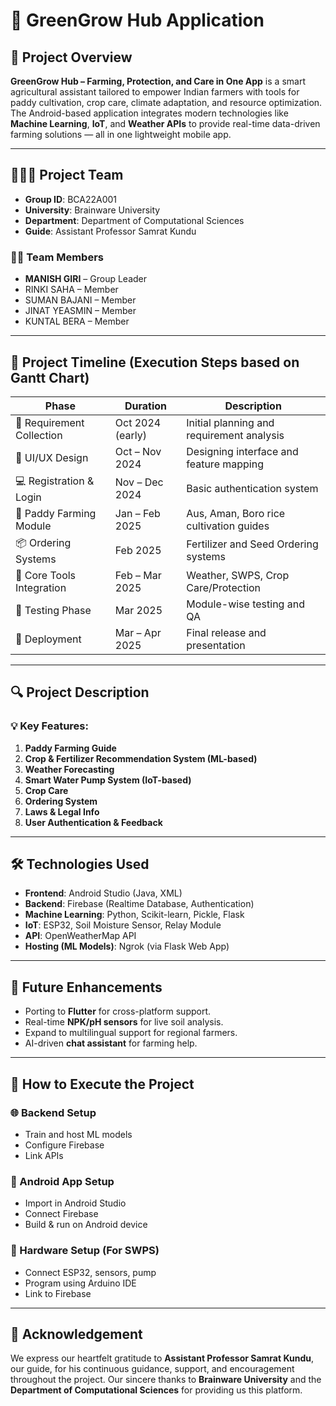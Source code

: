 # 🌱 GreenGrow Hub Application

## 📘 Project Overview

**GreenGrow Hub – Farming, Protection, and Care in One App** is a smart agricultural assistant tailored to empower Indian farmers with tools for paddy cultivation, crop care, climate adaptation, and resource optimization. The Android-based application integrates modern technologies like **Machine Learning**, **IoT**, and **Weather APIs** to provide real-time data-driven farming solutions — all in one lightweight mobile app.

---

## 🧑‍🤝‍🧑 Project Team

- **Group ID**: BCA22A001  
- **University**: Brainware University  
- **Department**: Department of Computational Sciences  
- **Guide**: Assistant Professor Samrat Kundu  

### 👨‍💻 Team Members
- **MANISH GIRI** – Group Leader  
- RINKI SAHA – Member  
- SUMAN BAJANI – Member  
- JINAT YEASMIN – Member  
- KUNTAL BERA – Member  

---

## 📅 Project Timeline (Execution Steps based on Gantt Chart)

| Phase                      | Duration              | Description |
|---------------------------|-----------------------|-------------|
| 📍 Requirement Collection | Oct 2024 (early)      | Initial planning and requirement analysis |
| 🎨 UI/UX Design           | Oct – Nov 2024        | Designing interface and feature mapping |
| 💻 Registration & Login   | Nov – Dec 2024        | Basic authentication system |
| 🌾 Paddy Farming Module   | Jan – Feb 2025        | Aus, Aman, Boro rice cultivation guides |
| 📦 Ordering Systems       | Feb 2025              | Fertilizer and Seed Ordering systems |
| 🔧 Core Tools Integration | Feb – Mar 2025        | Weather, SWPS, Crop Care/Protection |
| 🧪 Testing Phase          | Mar 2025              | Module-wise testing and QA |
| 🚀 Deployment             | Mar – Apr 2025        | Final release and presentation |

---

## 🔍 Project Description

### 💡 Key Features:
1. **Paddy Farming Guide**
2. **Crop & Fertilizer Recommendation System (ML-based)**
3. **Weather Forecasting**
4. **Smart Water Pump System (IoT-based)**
5. **Crop Care**
6. **Ordering System**
7. **Laws & Legal Info**
8. **User Authentication & Feedback**

---

## 🛠️ Technologies Used

- **Frontend**: Android Studio (Java, XML)
- **Backend**: Firebase (Realtime Database, Authentication)
- **Machine Learning**: Python, Scikit-learn, Pickle, Flask
- **IoT**: ESP32, Soil Moisture Sensor, Relay Module
- **API**: OpenWeatherMap API
- **Hosting (ML Models)**: Ngrok (via Flask Web App)

---

## 🚀 Future Enhancements

- Porting to **Flutter** for cross-platform support.
- Real-time **NPK/pH sensors** for live soil analysis.
- Expand to multilingual support for regional farmers.
- AI-driven **chat assistant** for farming help.

---

## 📌 How to Execute the Project

### 🌐 Backend Setup
- Train and host ML models
- Configure Firebase
- Link APIs

### 📱 Android App Setup
- Import in Android Studio
- Connect Firebase
- Build & run on Android device

### 🔧 Hardware Setup (For SWPS)
- Connect ESP32, sensors, pump
- Program using Arduino IDE
- Link to Firebase

---

## 📣 Acknowledgement

We express our heartfelt gratitude to **Assistant Professor Samrat Kundu**, our guide, for his continuous guidance, support, and encouragement throughout the project. Our sincere thanks to **Brainware University** and the **Department of Computational Sciences** for providing us this platform.
